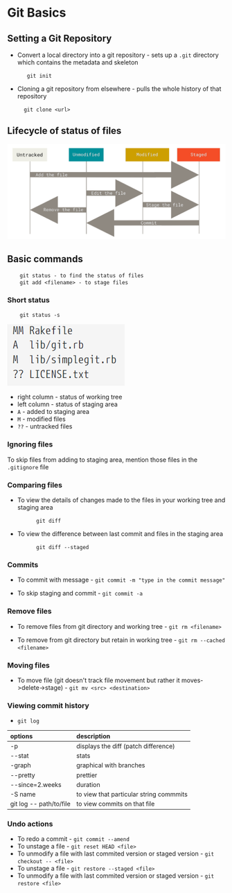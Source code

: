 
# Git Basics

## Setting a Git Repository

* Convert a local directory into a git repository - sets up a ```.git``` directory which contains the metadata and skeleton

         git init

* Cloning a git repository from elsewhere - pulls the whole history of that repository

        git clone <url>

## Lifecycle of status of files

![lifecycle of files](images/file-status.png)

## Basic commands

        git status - to find the status of files
        git add <filename> - to stage files

### Short status

        git status -s

![short status of files](images/short-status.png)

- right column - status of working tree
- left column - status of staging area
- ```A``` - added to staging area
- ```M``` - modified files
- ```??``` - untracked files

### Ignoring files

To skip files from adding to staging area, mention those files in the ```.gitignore``` file

### Comparing files

- To view the details of changes made to the files in your working tree and staging area
        
            git diff

- To view the difference between last commit and files in the staging area
            
            git diff --staged

### Commits
- To commit with message  - ```git commit -m "type in the commit message"```

- To skip staging and commit  - ```git commit -a```

### Remove files

- To remove files from git directory and working tree - ```git rm <filename>```

- To remove from git directory but retain in working tree - ```git rm --cached <filename>```

### Moving files

- To move file (git doesn't track file movement but rather it moves->delete->stage) - ```git mv <src> <destination>```

### Viewing commit history

-  ```git log```

| options |description         
| :-------- | :------------------------- |
| -p | displays the diff (patch difference) |
| --stat | stats | 
|-graph | graphical with branches |
| --pretty | prettier |
| --since=2.weeks | duration |
| -S name | to view that particular string commmits |
| git log -- path/to/file | to view commits on that file | 

### Undo actions

* To redo a commit - ```git commit --amend```
* To unstage a file - ```git reset HEAD <file>```
* To unmodify a file with last commited version or staged version - ```git checkout -- <file> ```
* To unstage a file - ```git restore --staged <file>```
* To unmodify a file with last commited version or staged version - ```git restore <file> ```







